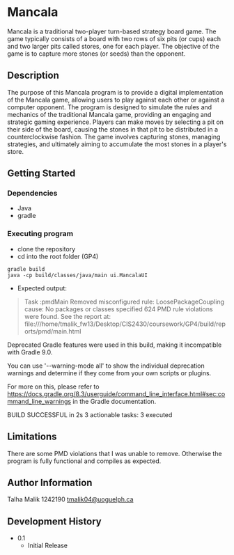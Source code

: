 # Mancala

Mancala is a traditional two-player turn-based strategy board game. The game typically consists of a board with two rows of six pits (or cups) each and two larger pits called stores, one for each player. The objective of the game is to capture more stones (or seeds) than the opponent.

## Description

The purpose of this Mancala program is to provide a digital implementation of the Mancala game, allowing users to play against each other or against a computer opponent. The program is designed to simulate the rules and mechanics of the traditional Mancala game, providing an engaging and strategic gaming experience. Players can make moves by selecting a pit on their side of the board, causing the stones in that pit to be distributed in a counterclockwise fashion. The game involves capturing stones, managing strategies, and ultimately aiming to accumulate the most stones in a player's store.

## Getting Started

### Dependencies

* Java
* gradle


### Executing program
* clone the repository
* cd into the root folder (GP4)
```
gradle build
java -cp build/classes/java/main ui.MancalaUI
```

* Expected output:
> Task :pmdMain
Removed misconfigured rule: LoosePackageCoupling  cause: No packages or classes specified
624 PMD rule violations were found. See the report at: file:///home/tmalik_fw13/Desktop/CIS2430/coursework/GP4/build/reports/pmd/main.html

Deprecated Gradle features were used in this build, making it incompatible with Gradle 9.0.

You can use '--warning-mode all' to show the individual deprecation warnings and determine if they come from your own scripts or plugins.

For more on this, please refer to https://docs.gradle.org/8.3/userguide/command_line_interface.html#sec:command_line_warnings in the Gradle documentation.

BUILD SUCCESSFUL in 2s
3 actionable tasks: 3 executed


## Limitations

There are some PMD violations that I was unable to remove. Otherwise the program is fully functional and compiles as expected. 

## Author Information

Talha Malik
1242190
tmalik04@uoguelph.ca

## Development History

* 0.1
    * Initial Release


